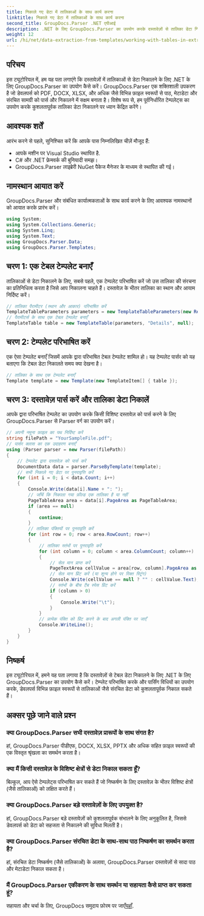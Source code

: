 ```yaml
---
title: निकाले गए डेटा में तालिकाओं के साथ कार्य करना
linktitle: निकाले गए डेटा में तालिकाओं के साथ कार्य करना
second_title: GroupDocs.Parser .NET एपीआई
description: .NET के लिए GroupDocs.Parser का उपयोग करके दस्तावेज़ों से तालिका डेटा निकालने का तरीका जानें। पूर्वनिर्धारित टेम्प्लेट के साथ संरचित सामग्री को कुशलतापूर्वक पार्स करें।
weight: 12
url: /hi/net/data-extraction-from-templates/working-with-tables-in-extracted-data/
---
```

## परिचय
इस ट्यूटोरियल में, हम यह पता लगाएंगे कि दस्तावेज़ों में तालिकाओं से डेटा निकालने के लिए .NET के लिए GroupDocs.Parser का उपयोग कैसे करें। GroupDocs.Parser एक शक्तिशाली उपकरण है जो डेवलपर्स को PDF, DOCX, XLSX, और अधिक जैसे विभिन्न फ़ाइल स्वरूपों से पाठ, मेटाडेटा और संरचित सामग्री को पार्स और निकालने में सक्षम बनाता है। विशेष रूप से, हम पूर्वनिर्धारित टेम्पलेट्स का उपयोग करके कुशलतापूर्वक तालिका डेटा निकालने पर ध्यान केंद्रित करेंगे।
## आवश्यक शर्तें
आरंभ करने से पहले, सुनिश्चित करें कि आपके पास निम्नलिखित चीज़ें मौजूद हैं:
- आपके मशीन पर Visual Studio स्थापित है.
- C# और .NET फ्रेमवर्क की बुनियादी समझ।
- GroupDocs.Parser लाइब्रेरी NuGet पैकेज मैनेजर के माध्यम से स्थापित की गई।

## नामस्थान आयात करें
GroupDocs.Parser और संबंधित कार्यात्मकताओं के साथ कार्य करने के लिए आवश्यक नामस्थानों को आयात करके प्रारंभ करें।
```csharp
using System;
using System.Collections.Generic;
using System.Linq;
using System.Text;
using GroupDocs.Parser.Data;
using GroupDocs.Parser.Templates;
```
## चरण 1: एक टेबल टेम्पलेट बनाएँ
तालिकाओं से डेटा निकालने के लिए, सबसे पहले, एक टेम्पलेट परिभाषित करें जो उस तालिका की संरचना का प्रतिनिधित्व करता है जिसे आप निकालना चाहते हैं। दस्तावेज़ के भीतर तालिका का स्थान और आयाम निर्दिष्ट करें।
```csharp
// तालिका पैरामीटर (स्थान और आकार) परिभाषित करें
TemplateTableParameters parameters = new TemplateTableParameters(new Rectangle(new Point(35, 320), new Size(530, 55)), null);
// पैरामीटर्स के साथ एक टेबल टेम्पलेट बनाएँ
TemplateTable table = new TemplateTable(parameters, "Details", null);
```
## चरण 2: टेम्पलेट परिभाषित करें
एक ऐसा टेम्पलेट बनाएँ जिसमें आपके द्वारा परिभाषित टेबल टेम्पलेट शामिल हो। यह टेम्पलेट पार्सर को यह बताएगा कि टेबल डेटा निकालते समय क्या देखना है।
```csharp
// तालिका के साथ एक टेम्पलेट बनाएँ
Template template = new Template(new TemplateItem[] { table });
```
## चरण 3: दस्तावेज़ पार्स करें और तालिका डेटा निकालें
आपके द्वारा परिभाषित टेम्पलेट का उपयोग करके किसी विशिष्ट दस्तावेज़ को पार्स करने के लिए GroupDocs.Parser से Parser वर्ग का उपयोग करें।
```csharp
// अपनी नमूना फ़ाइल का पथ निर्दिष्ट करें
string filePath = "YourSampleFile.pdf";
// पार्सर क्लास का एक उदाहरण बनाएँ
using (Parser parser = new Parser(filePath))
{
    // टेम्पलेट द्वारा दस्तावेज़ को पार्स करें
    DocumentData data = parser.ParseByTemplate(template);
    // सभी निकाले गए डेटा पर पुनरावृत्ति करें
    for (int i = 0; i < data.Count; i++)
    {
        Console.Write(data[i].Name + ": ");
        // जाँचें कि निकाला गया फ़ील्ड एक तालिका है या नहीं
        PageTableArea area = data[i].PageArea as PageTableArea;
        if (area == null)
        {
            continue;
        }
        // तालिका पंक्तियों पर पुनरावृति करें
        for (int row = 0; row < area.RowCount; row++)
        {
            // तालिका स्तंभों पर पुनरावृति करें
            for (int column = 0; column < area.ColumnCount; column++)
            {
                // सेल मान प्राप्त करें
                PageTextArea cellValue = area[row, column].PageArea as PageTextArea;
                // सेल मान प्रिंट करें (या शून्य होने पर रिक्त स्ट्रिंग)
                Console.Write(cellValue == null ? "" : cellValue.Text);
                // स्तंभों के बीच टैब स्पेस प्रिंट करें
                if (column > 0)
                {
                    Console.Write("\t");
                }
            }
            // प्रत्येक पंक्ति को प्रिंट करने के बाद अगली पंक्ति पर जाएँ
            Console.WriteLine();
        }
    }
}
```

## निष्कर्ष
इस ट्यूटोरियल में, हमने यह पता लगाया है कि दस्तावेज़ों से टेबल डेटा निकालने के लिए .NET के लिए GroupDocs.Parser का उपयोग कैसे करें। टेम्प्लेट परिभाषित करके और पार्सिंग विधियों का उपयोग करके, डेवलपर्स विभिन्न फ़ाइल स्वरूपों से तालिकाओं जैसे संरचित डेटा को कुशलतापूर्वक निकाल सकते हैं।

## अक्सर पूछे जाने वाले प्रश्न
### क्या GroupDocs.Parser सभी दस्तावेज़ प्रारूपों के साथ संगत है?
हां, GroupDocs.Parser पीडीएफ, DOCX, XLSX, PPTX और अधिक सहित फ़ाइल स्वरूपों की एक विस्तृत श्रृंखला का समर्थन करता है।
### क्या मैं किसी दस्तावेज़ के विशिष्ट क्षेत्रों से डेटा निकाल सकता हूँ?
बिल्कुल, आप ऐसे टेम्पलेट्स परिभाषित कर सकते हैं जो निष्कर्षण के लिए दस्तावेज़ के भीतर विशिष्ट क्षेत्रों (जैसे तालिकाओं) को लक्षित करते हैं।
### क्या GroupDocs.Parser बड़े दस्तावेज़ों के लिए उपयुक्त है?
हां, GroupDocs.Parser बड़े दस्तावेज़ों को कुशलतापूर्वक संभालने के लिए अनुकूलित है, जिससे डेवलपर्स को डेटा को सहजता से निकालने की सुविधा मिलती है।
### क्या GroupDocs.Parser संरचित डेटा के साथ-साथ पाठ निष्कर्षण का समर्थन करता है?
हां, संरचित डेटा निष्कर्षण (जैसे तालिकाओं) के अलावा, GroupDocs.Parser दस्तावेज़ों से सादा पाठ और मेटाडेटा निकाल सकता है।
### मैं GroupDocs.Parser एकीकरण के साथ समर्थन या सहायता कैसे प्राप्त कर सकता हूं?
 सहायता और चर्चा के लिए, GroupDocs समुदाय फ़ोरम पर जाएँ[यहाँ](https://forum.groupdocs.com/c/parser/17).
